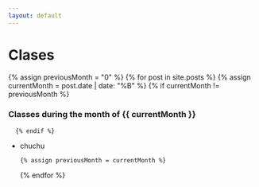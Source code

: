```yaml
---
layout: default
---
```


# Clases

  {% assign previousMonth = "0" %}
  {% for post in site.posts %}
     {% assign currentMonth = post.date | date: "%B" %}
      {% if currentMonth != previousMonth %}
### Classes during the month of {{ currentMonth }}
  
      {% endif %}
* chuchu
  
      {% assign previousMonth = currentMonth %}
  {% endfor %}
